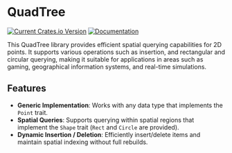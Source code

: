 # QuadTree

[![Current Crates.io Version](https://img.shields.io/crates/v/quadtree.svg)](https://crates.io/crates/quadtree)
[![Documentation](https://img.shields.io/badge/Docs-latest-blue)](https://docs.rs/quadtree/0.1.0/quadtree/)

This QuadTree library provides efficient spatial querying capabilities for 2D points. It supports various operations such as insertion, and rectangular and circular querying, making it suitable for applications in areas such as gaming, geographical information systems, and real-time simulations.

## Features

- **Generic Implementation**: Works with any data type that implements the `Point` trait.
- **Spatial Queries**: Supports querying within spatial regions that implement the `Shape` trait (`Rect` and `Circle` are provided).
- **Dynamic Insertion / Deletion**: Efficiently insert/delete items and maintain spatial indexing without full rebuilds.